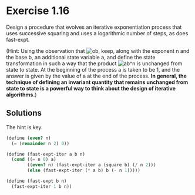 Exercise 1.16
=============
Design a procedure that evolves an iterative exponentiation process that uses successive squaring and uses a logarithmic number of steps, as does fast-expt. 

(Hint: Using the observation that ![ob][1], keep, along with the exponent n and the base b, an additional state variable a, and define the state transformation in such a way that the product ![ab^n][2] is unchanged from state to state. At the beginning of the process a is taken to be 1, and the answer is given by the value of a at the end of the process. **In general, the technique of defining an invariant quantity that remains unchanged from state to state is a powerful way to think about the design of iterative algorithms.**)

[1]: https://latex.codecogs.com/svg.image?\inline&space;(b^{n/2})^2=(b^2)^{n/2}
[2]: https://latex.codecogs.com/svg.image?\inline&space;ab^n


Solutions
---------
The hint is key.

```scheme
(define (even? n)
  (= (remainder n 2) 0))

(define (fast-expt-iter a b n)
  (cond ((= n 0) a)
        ((even? n) (fast-expt-iter a (square b) (/ n 2)))
        (else (fast-expt-iter (* a b) b (- n 1)))))

(define (fast-expt b n)
  (fast-expt-iter 1 b n))
```
